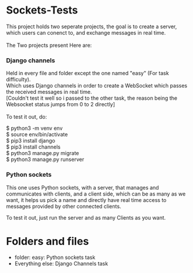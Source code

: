 # Sockets-Tests
This project holds two seperate projects, the goal is to create a server, which users can conenct to, and exchange messages in real time.<br />
<br />
The Two projects present Here are: <br />
### Django channels <br />
Held in every file and folder except the one named "easy" (For task difficulty).<br />
Which uses Django channels in order to create a WebSocket which passes the received messages in real time.<br />
[Couldn't test it well so i passed to the other task, the reason being the Websocket status jumps from 0 to 2 directly]<br /><br />
To test it out, do: <br />

  $ python3 -m venv env<br />
  $ source env/bin/activate<br />
  $ pip3 install django<br />
  $ pip3 install channels<br />
  $ python3 manage.py migrate<br />
  $ python3 manage.py runserver<br />
  
 ### Python sockets <br />
 This one uses Python sockets, with a server, that manages and communicates with clients, and a client side, which can be as many as we want, it helps us pick a name and directly have real time access to messages provided by other connected clients.
 
 To test it out, just run the server and as many Clients as you want. <br />
# Folders and files
* folder: easy: Python sockets task
* Everything else: Django Channels task
